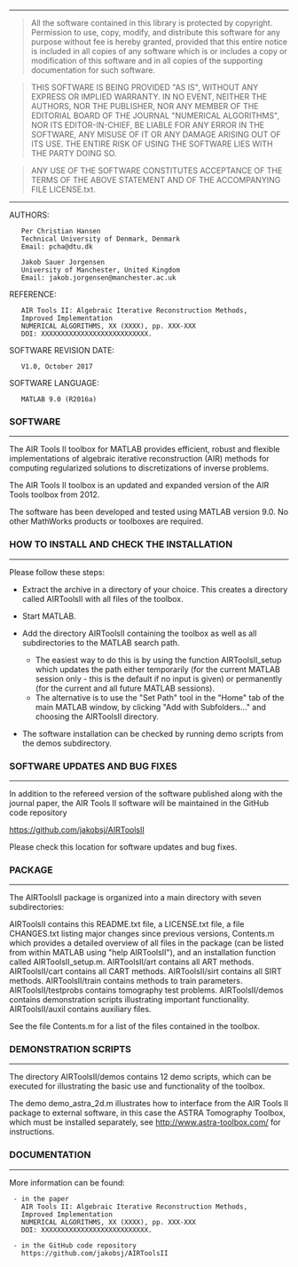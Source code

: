   ***************************************************************************
  > All the software  contained in this library  is protected by copyright. 
  > Permission  to use, copy, modify, and  distribute this software for any 
  > purpose without fee is hereby granted, provided that this entire notice 
  > is included  in all copies  of any software which is or includes a copy 
  > or modification  of this software  and in all copies  of the supporting 
  > documentation for such software.                                        
  
  > THIS SOFTWARE IS BEING PROVIDED "AS IS", WITHOUT ANY EXPRESS OR IMPLIED 
  > WARRANTY. IN NO EVENT, NEITHER  THE AUTHORS, NOR THE PUBLISHER, NOR ANY 
  > MEMBER  OF THE EDITORIAL BOARD OF  THE JOURNAL  "NUMERICAL ALGORITHMS", 
  > NOR ITS EDITOR-IN-CHIEF, BE  LIABLE FOR ANY ERROR  IN THE SOFTWARE, ANY 
  > MISUSE  OF IT  OR ANY DAMAGE ARISING OUT OF ITS USE. THE ENTIRE RISK OF 
  > USING THE SOFTWARE LIES WITH THE PARTY DOING SO.                        
  
  > ANY USE  OF THE SOFTWARE  CONSTITUTES  ACCEPTANCE  OF THE TERMS  OF THE 
  > ABOVE STATEMENT AND OF THE ACCOMPANYING FILE LICENSE.txt.               
  ***************************************************************************

   AUTHORS:

       Per Christian Hansen
       Technical University of Denmark, Denmark
       Email: pcha@dtu.dk

       Jakob Sauer Jorgensen
       University of Manchester, United Kingdom
       Email: jakob.jorgensen@manchester.ac.uk

   REFERENCE:

       AIR Tools II: Algebraic Iterative Reconstruction Methods,
       Improved Implementation
       NUMERICAL ALGORITHMS, XX (XXXX), pp. XXX-XXX
       DOI: XXXXXXXXXXXXXXXXXXXXXXXXXXX.

   SOFTWARE REVISION DATE:

       V1.0, October 2017

   SOFTWARE LANGUAGE:

       MATLAB 9.0 (R2016a)



### SOFTWARE
*********************

The AIR Tools II toolbox for MATLAB provides efficient, robust and 
flexible implementations of algebraic iterative reconstruction (AIR) 
methods for computing regularized solutions to discretizations of 
inverse problems.

The AIR Tools II toolbox is an updated and expanded version of the 
AIR Tools toolbox from 2012.

The software has been developed and tested using MATLAB version 9.0.
No other MathWorks products or toolboxes are required.



### HOW TO INSTALL AND CHECK THE INSTALLATION
*********************

Please follow these steps:

- Extract the archive in a directory of your choice. This creates a directory called AIRToolsII with all files of the toolbox.

- Start MATLAB.

- Add the directory AIRToolsII containing the toolbox as well as all 
  subdirectories to the MATLAB search path.
  - The easiest way to do this is by using the function
    AIRToolsII_setup which updates the path either temporarily (for
    the current MATLAB session only - this is the default if no input
    is given) or permanently (for the current and all future MATLAB
    sessions).
  - The alternative is to use the "Set Path" tool in the "Home" tab 
    of the main MATLAB window, by clicking "Add with Subfolders..." 
    and choosing the AIRToolsII directory.

- The software installation can be checked by running demo scripts 
  from the demos subdirectory.



### SOFTWARE UPDATES AND BUG FIXES
*********************

In addition to the refereed version of the software published along 
with the journal paper, the AIR Tools II software will be maintained 
in the GitHub code repository

  https://github.com/jakobsj/AIRToolsII

Please check this location for software updates and bug fixes.



### PACKAGE
*********************

The AIRToolsII package is organized into a main directory with seven 
subdirectories:

AIRToolsII             contains this README.txt file, a LICENSE.txt 
                       file, a file CHANGES.txt listing major changes 
                       since previous versions, Contents.m which 
                       provides a detailed overview of all files in 
                       the package (can be listed from within MATLAB 
                       using "help AIRToolsII"), and an installation 
                       function called AIRToolsII_setup.m.
AIRToolsII/art         contains all ART methods.
AIRToolsII/cart        contains all CART methods.
AIRToolsII/sirt        contains all SIRT methods.
AIRToolsII/train       contains methods to train parameters.
AIRToolsII/testprobs   contains tomography test problems.
AIRToolsII/demos       contains demonstration scripts illustrating 
                       important functionality.
AIRToolsII/auxil       contains auxiliary files.

See the file Contents.m for a list of the files contained in the 
toolbox.



### DEMONSTRATION SCRIPTS
*********************

The directory AIRToolsII/demos contains 12 demo scripts, which can be
executed for illustrating the basic use and functionality of the 
toolbox.

The demo demo_astra_2d.m illustrates how to interface from the AIR 
Tools II package to external software, in this case the ASTRA 
Tomography Toolbox, which must be installed separately, see 
  http://www.astra-toolbox.com/
for instructions.



### DOCUMENTATION
*********************

More information can be found:

     - in the paper
       AIR Tools II: Algebraic Iterative Reconstruction Methods,
       Improved Implementation
       NUMERICAL ALGORITHMS, XX (XXXX), pp. XXX-XXX
       DOI: XXXXXXXXXXXXXXXXXXXXXXXXXXX.

     - in the GitHub code repository
       https://github.com/jakobsj/AIRToolsII


